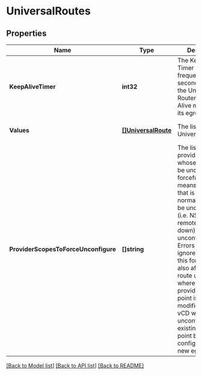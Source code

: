 # UniversalRoutes

## Properties
Name | Type | Description | Notes
------------ | ------------- | ------------- | -------------
**KeepAliveTimer** | **int32** | The Keep Alive Timer is the frequency (in seconds) at which the Universal Router seeds Keep Alive messages to its egress peers. | [optional] [default to null]
**Values** | [**[]UniversalRoute**](UniversalRoute.md) | The list of Universal Routes. | [optional] [default to null]
**ProviderScopesToForceUnconfigure** | **[]string** | The list network provider scopes whose route will be unconfigure forcefully. This means that a route that is in state that normally shouldn&#39;t be unconfigurable (i.e. NSX or remote vCD site is down) will still be unconfigured. Errors may be ignored. Note that this force option also affects any route update where a network provider&#39;s egress point is modified/changed. vCD will first unconfigure any existing egress point before configuring the new egress point.  | [optional] [default to null]

[[Back to Model list]](../README.md#documentation-for-models) [[Back to API list]](../README.md#documentation-for-api-endpoints) [[Back to README]](../README.md)


